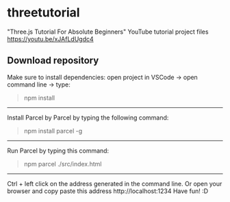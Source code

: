# threetutorial

"Three.js Tutorial For Absolute Beginners" YouTube tutorial project files https://youtu.be/xJAfLdUgdc4

## Download repository
Make sure to install dependencies: open project in VSCode -> open command line -> type: 
> npm install
******

Install Parcel by Parcel by typing the following command: 
> npm install parcel -g
******

Run Parcel by typing this command: 
> npm parcel ./src/index.html
******

Ctrl + left click on the address generated in the command line. Or open your browser and copy paste this address http://localhost:1234
Have fun! :D